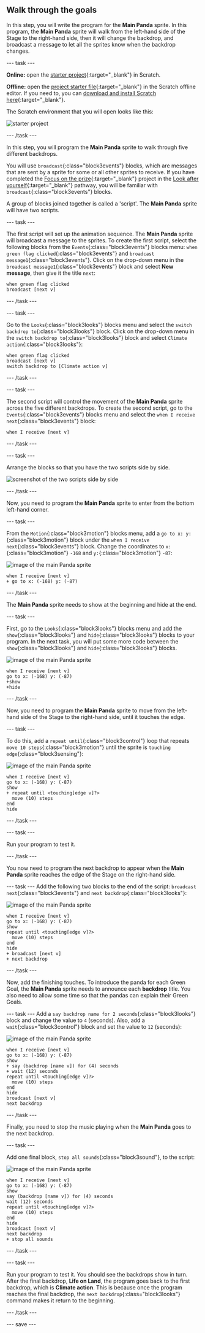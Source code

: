 ## Walk through the goals

In this step, you will write the program for the **Main Panda** sprite. In this program, the **Main Panda** sprite will walk from the left-hand side of the Stage to the right-hand side, then it will change the backdrop, and broadcast a message to let all the sprites know when the backdrop changes.

--- task ---

**Online:** open the [starter project](http://rpf.io/green-goals-on){:target="\_blank"} in Scratch.

**Offline:** open the [project starter file](http://rpf.io/p/en/green-goals-get){:target="\_blank"} in the Scratch offline editor. If you need to, you can [download and install Scratch here](https://scratch.mit.edu/download){:target="\_blank"}.

The Scratch environment that you will open looks like this:

![starter project](images/starterproject.png)

--- /task ---

In this step, you will program the **Main Panda** sprite to walk through five different backdrops.

You will use `broadcast`{:class="block3events"} blocks, which are messages that are sent by a sprite for some or all other sprites to receive. If you have completed the [Focus on the prize](https://learning-admin.raspberrypi.org/en/projects/focus-on-the-prize){:target="\_blank"} project in the [Look after yourself](https://projects.raspberrypi.org/en/pathways/look-after-yourself){:target="\_blank"} pathway, you will be familiar with `broadcast`{:class="block3events"} blocks.

A group of blocks joined together is called a 'script'. The **Main Panda** sprite will have two scripts.

--- task ---

The first script will set up the animation sequence. The **Main Panda** sprite will broadcast a message to the sprites. To create the first script, select the following blocks from the `Events`{:class="block3events"} blocks menu: `when green flag clicked`{:class="block3events"} and `broadcast message1`{:class="block3events"}. Click on the drop-down menu in the `broadcast message1`{:class="block3events"} block and select **New message**, then give it the title `next`:

```blocks3
when green flag clicked
broadcast [next v]
```

--- /task ---

--- task ---

Go to the `Looks`{:class="block3looks"} blocks menu and select the `switch backdrop to`{:class="block3looks"} block. Click on the drop-down menu in the `switch backdrop to`{:class="block3looks"} block and select `Climate action`{:class="block3looks"}:

```blocks3
when green flag clicked
broadcast [next v]
switch backdrop to [Climate action v]
```

--- /task ---

--- task ---

The second script will control the movement of the **Main Panda** sprite across the five different backdrops. To create the second script, go to the `Events`{:class="block3events"} blocks menu and select the `when I receive next`{:class="block3events"} block:

```blocks3
when I receive [next v]
```

--- /task ---

--- task ---

Arrange the blocks so that you have the two scripts side by side.

![screenshot of the two scripts side by side](images/broadcast-scripts.png)

--- /task ---

Now, you need to program the **Main Panda** sprite to enter from the bottom left-hand corner.

--- task ---

From the `Motion`{:class="block3motion"} blocks menu, add a `go to x: y:`{:class="block3motion"} block under the `when I receive next`{:class="block3events"} block. Change the coordinates to `x:`{:class="block3motion"} `-168` and `y:`{:class="block3motion"} `-87`:

![image of the main Panda sprite](images/mainpanda-sprite.png)

```blocks3
when I receive [next v]
+ go to x: (-168) y: (-87)
```

--- /task ---

The **Main Panda** sprite needs to show at the beginning and hide at the end.

--- task ---

First, go to the `Looks`{:class="block3looks"} blocks menu and add the `show`{:class="block3looks"} and `hide`{:class="block3looks"} blocks to your program. In the next task, you will put some more code between the `show`{:class="block3looks"} and `hide`{:class="block3looks"} blocks.

![image of the main Panda sprite](images/mainpanda-sprite.png)

```blocks3
when I receive [next v]
go to x: (-168) y: (-87)
+show
+hide
```
--- /task ---

Now, you need to program the **Main Panda** sprite to move from the left-hand side of the Stage to the right-hand side, until it touches the edge.

--- task ---

To do this, add a `repeat until`{:class="block3control"} loop that repeats `move 10 steps`{:class="block3motion"} until the sprite is `touching edge`{:class="block3sensing"}:

![image of the main Panda sprite](images/mainpanda-sprite.png)

```blocks3
when I receive [next v]
go to x: (-168) y: (-87)
show
+ repeat until <touching[edge v]?>
  move (10) steps
end
hide
```

--- /task ---

--- task ---

Run your program to test it.

--- /task ---

You now need to program the next backdrop to appear when the **Main Panda** sprite reaches the edge of the Stage on the right-hand side.

--- task ---
Add the following two blocks to the end of the script: `broadcast next`{:class="block3events"} and `next backdrop`{:class="block3looks"}:

![image of the main Panda sprite](images/mainpanda-sprite.png)

```blocks3
when I receive [next v]
go to x: (-168) y: (-87)
show
repeat until <touching[edge v]?>
  move (10) steps
end
hide
+ broadcast [next v]
+ next backdrop
```

--- /task ---

Now, add the finishing touches. To introduce the panda for each Green Goal, the **Main Panda** sprite needs to announce each **backdrop** title. You also need to allow some time so that the pandas can explain their Green Goals.

--- task ---
Add a `say backdrop name for 2 seconds`{:class="block3looks"} block and change the value to `4` (seconds). Also, add a `wait`{:class="block3control"} block and set the value to `12` (seconds):

![image of the main Panda sprite](images/mainpanda-sprite.png)

```blocks3
when I receive [next v]
go to x: (-168) y: (-87)
show
+ say (backdrop [name v]) for (4) seconds
+ wait (12) seconds
repeat until <touching[edge v]?>
  move (10) steps
end
hide
broadcast [next v]
next backdrop
```

--- /task ---

Finally, you need to stop the music playing when the **Main Panda** goes to the next backdrop.

--- task ---

Add one final block, `stop all sounds`{:class="block3sound"}, to the script:

![image of the main Panda sprite](images/mainpanda-sprite.png)

```blocks3
when I receive [next v]
go to x: (-168) y: (-87)
show
say (backdrop [name v]) for (4) seconds
wait (12) seconds
repeat until <touching[edge v]?>
  move (10) steps
end
hide
broadcast [next v]
next backdrop
+ stop all sounds
```
--- /task ---

--- task ---

Run your program to test it. You should see the backdrops show in turn. After the final backdrop, **Life on Land**, the program goes back to the first backdrop, which is **Climate action**. This is because once the program reaches the final backdrop, the `next backdrop`{:class="block3looks"} command makes it return to the beginning.

--- /task ---

--- save ---
